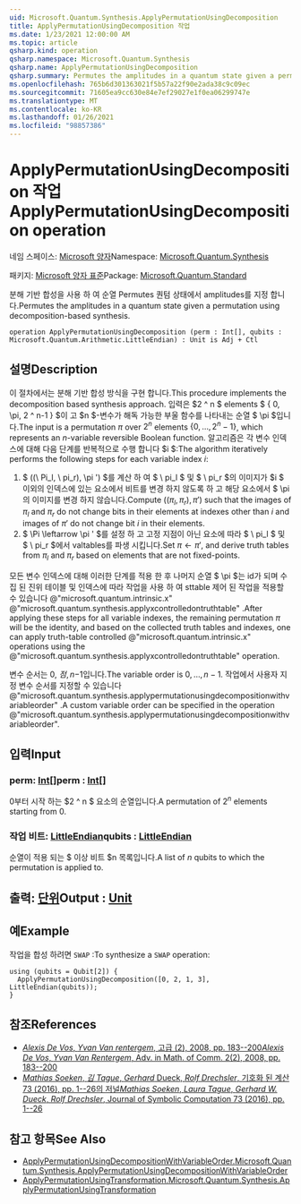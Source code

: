 ```yaml
---
uid: Microsoft.Quantum.Synthesis.ApplyPermutationUsingDecomposition
title: ApplyPermutationUsingDecomposition 작업
ms.date: 1/23/2021 12:00:00 AM
ms.topic: article
qsharp.kind: operation
qsharp.namespace: Microsoft.Quantum.Synthesis
qsharp.name: ApplyPermutationUsingDecomposition
qsharp.summary: Permutes the amplitudes in a quantum state given a permutation using decomposition-based synthesis.
ms.openlocfilehash: 765b6d301363021f5b57a22f90e2ada38c9c09ec
ms.sourcegitcommit: 71605ea9cc630e84e7ef29027e1f0ea06299747e
ms.translationtype: MT
ms.contentlocale: ko-KR
ms.lasthandoff: 01/26/2021
ms.locfileid: "98857386"
---
```

# <a name="applypermutationusingdecomposition-operation"></a><span data-ttu-id="d2545-102">ApplyPermutationUsingDecomposition 작업</span><span class="sxs-lookup"><span data-stu-id="d2545-102">ApplyPermutationUsingDecomposition operation</span></span>

<span data-ttu-id="d2545-103">네임 스페이스: [Microsoft 양자](xref:Microsoft.Quantum.Synthesis)</span><span class="sxs-lookup"><span data-stu-id="d2545-103">Namespace: [Microsoft.Quantum.Synthesis](xref:Microsoft.Quantum.Synthesis)</span></span>

<span data-ttu-id="d2545-104">패키지: [Microsoft 양자 표준](https://nuget.org/packages/Microsoft.Quantum.Standard)</span><span class="sxs-lookup"><span data-stu-id="d2545-104">Package: [Microsoft.Quantum.Standard](https://nuget.org/packages/Microsoft.Quantum.Standard)</span></span>


<span data-ttu-id="d2545-105">분해 기반 합성을 사용 하 여 순열 Permutes 퀀텀 상태에서 amplitudes를 지정 합니다.</span><span class="sxs-lookup"><span data-stu-id="d2545-105">Permutes the amplitudes in a quantum state given a permutation using decomposition-based synthesis.</span></span>

```qsharp
operation ApplyPermutationUsingDecomposition (perm : Int[], qubits : Microsoft.Quantum.Arithmetic.LittleEndian) : Unit is Adj + Ctl
```


## <a name="description"></a><span data-ttu-id="d2545-106">설명</span><span class="sxs-lookup"><span data-stu-id="d2545-106">Description</span></span>

<span data-ttu-id="d2545-107">이 절차에서는 분해 기반 합성 방식을 구현 합니다.</span><span class="sxs-lookup"><span data-stu-id="d2545-107">This procedure implements the decomposition based synthesis approach.</span></span>  <span data-ttu-id="d2545-108">입력은 $2 ^ n $ elements $ \{ 0, \pi, 2 ^ n-1 \} $이 고 $n $-변수가 해독 가능한 부울 함수를 나타내는 순열 $ \pi $입니다.</span><span class="sxs-lookup"><span data-stu-id="d2545-108">The input is a permutation $\pi$ over $2^n$ elements $\{0, \dots, 2^n-1\}$, which represents an $n$-variable reversible Boolean function.</span></span>
<span data-ttu-id="d2545-109">알고리즘은 각 변수 인덱스에 대해 다음 단계를 반복적으로 수행 합니다 $i $:</span><span class="sxs-lookup"><span data-stu-id="d2545-109">The algorithm iteratively performs the following steps for each variable index $i$:</span></span>

1. <span data-ttu-id="d2545-110">$ ((\ Pi_l, \ pi_r), \pi ') $를 계산 하 여 $ \ pi_l $ 및 $ \ pi_r $의 이미지가 $i $ 이외의 인덱스에 있는 요소에서 비트를 변경 하지 않도록 하 고 해당 요소에서 $ \pi의 이미지를 변경 하지 않습니다.</span><span class="sxs-lookup"><span data-stu-id="d2545-110">Compute $((\pi_l, \pi_r), \pi')$ such that the images of $\pi_l$ and $\pi_r$ do not change bits in their elements at indexes other than $i$ and images of $\pi'$ do not change bit $i$ in their elements.</span></span>
2. <span data-ttu-id="d2545-111">$ \Pi \leftarrow \pi ' $를 설정 하 고 고정 지점이 아닌 요소에 따라 $ \ pi_l $ 및 $ \ pi_r $에서 valtables를 파생 시킵니다.</span><span class="sxs-lookup"><span data-stu-id="d2545-111">Set $\pi \leftarrow \pi'$, and derive truth tables from $\pi_l$ and $\pi_r$ based on elements that are not fixed-points.</span></span>

<span data-ttu-id="d2545-112">모든 변수 인덱스에 대해 이러한 단계를 적용 한 후 나머지 순열 $ \pi $는 id가 되며 수집 된 진위 테이블 및 인덱스에 따라 작업을 사용 하 여 sttable 제어 된 작업을 적용할 수 있습니다 @"microsoft.quantum.intrinsic.x" @"microsoft.quantum.synthesis.applyxcontrolledontruthtable" .</span><span class="sxs-lookup"><span data-stu-id="d2545-112">After applying these steps for all variable indexes, the remaining permutation $\pi$ will be the identity, and based on the collected truth tables and indexes, one can apply truth-table controlled @"microsoft.quantum.intrinsic.x" operations using the @"microsoft.quantum.synthesis.applyxcontrolledontruthtable" operation.</span></span>

<span data-ttu-id="d2545-113">변수 순서는 $0, \ 점, n-$1입니다.</span><span class="sxs-lookup"><span data-stu-id="d2545-113">The variable order is $0, \dots, n - 1$.</span></span>  <span data-ttu-id="d2545-114">작업에서 사용자 지정 변수 순서를 지정할 수 있습니다 @"microsoft.quantum.synthesis.applypermutationusingdecompositionwithvariableorder" .</span><span class="sxs-lookup"><span data-stu-id="d2545-114">A custom variable order can be specified in the operation @"microsoft.quantum.synthesis.applypermutationusingdecompositionwithvariableorder".</span></span>

## <a name="input"></a><span data-ttu-id="d2545-115">입력</span><span class="sxs-lookup"><span data-stu-id="d2545-115">Input</span></span>

### <a name="perm--int"></a><span data-ttu-id="d2545-116">perm: [Int](xref:microsoft.quantum.lang-ref.int)[]</span><span class="sxs-lookup"><span data-stu-id="d2545-116">perm : [Int](xref:microsoft.quantum.lang-ref.int)[]</span></span>

<span data-ttu-id="d2545-117">0부터 시작 하는 $2 ^ n $ 요소의 순열입니다.</span><span class="sxs-lookup"><span data-stu-id="d2545-117">A permutation of $2^n$ elements starting from 0.</span></span>


### <a name="qubits--littleendian"></a><span data-ttu-id="d2545-118">작업 비트: [LittleEndian](xref:Microsoft.Quantum.Arithmetic.LittleEndian)</span><span class="sxs-lookup"><span data-stu-id="d2545-118">qubits : [LittleEndian](xref:Microsoft.Quantum.Arithmetic.LittleEndian)</span></span>

<span data-ttu-id="d2545-119">순열이 적용 되는 $ 이상 비트 $n 목록입니다.</span><span class="sxs-lookup"><span data-stu-id="d2545-119">A list of $n$ qubits to which the permutation is applied to.</span></span>



## <a name="output--unit"></a><span data-ttu-id="d2545-120">출력: [단위](xref:microsoft.quantum.lang-ref.unit)</span><span class="sxs-lookup"><span data-stu-id="d2545-120">Output : [Unit](xref:microsoft.quantum.lang-ref.unit)</span></span>



## <a name="example"></a><span data-ttu-id="d2545-121">예</span><span class="sxs-lookup"><span data-stu-id="d2545-121">Example</span></span>

<span data-ttu-id="d2545-122">작업을 합성 하려면 `SWAP` :</span><span class="sxs-lookup"><span data-stu-id="d2545-122">To synthesize a `SWAP` operation:</span></span>

```qsharp
using (qubits = Qubit[2]) {
  ApplyPermutationUsingDecomposition([0, 2, 1, 3], LittleEndian(qubits));
}
```

## <a name="references"></a><span data-ttu-id="d2545-123">참조</span><span class="sxs-lookup"><span data-stu-id="d2545-123">References</span></span>

- [<span data-ttu-id="d2545-124">*Alexis De Vos*, *Yvan Van rentergem*, 고급 (2), 2008, pp. 183--200</span><span class="sxs-lookup"><span data-stu-id="d2545-124">*Alexis De Vos*, *Yvan Van Rentergem*, Adv. in Math. of Comm. 2(2), 2008, pp. 183--200</span></span>](http://www.aimsciences.org/article/doi/10.3934/amc.2008.2.183)
- [<span data-ttu-id="d2545-125">*Mathias Soeken*, *김 Tague*, *Gerhard* Dueck, *Rolf Drechsler*, 기호화 된 계산 73 (2016), pp. 1--26의 저널</span><span class="sxs-lookup"><span data-stu-id="d2545-125">*Mathias Soeken*, *Laura Tague*, *Gerhard W. Dueck*, *Rolf Drechsler*, Journal of Symbolic Computation 73 (2016), pp. 1--26</span></span>](https://www.sciencedirect.com/science/article/pii/S0747717115000188?via%3Dihub)

## <a name="see-also"></a><span data-ttu-id="d2545-126">참고 항목</span><span class="sxs-lookup"><span data-stu-id="d2545-126">See Also</span></span>

- [<span data-ttu-id="d2545-127">ApplyPermutationUsingDecompositionWithVariableOrder.</span><span class="sxs-lookup"><span data-stu-id="d2545-127">Microsoft.Quantum.Synthesis.ApplyPermutationUsingDecompositionWithVariableOrder</span></span>](xref:Microsoft.Quantum.Synthesis.ApplyPermutationUsingDecompositionWithVariableOrder)
- [<span data-ttu-id="d2545-128">ApplyPermutationUsingTransformation.</span><span class="sxs-lookup"><span data-stu-id="d2545-128">Microsoft.Quantum.Synthesis.ApplyPermutationUsingTransformation</span></span>](xref:Microsoft.Quantum.Synthesis.ApplyPermutationUsingTransformation)